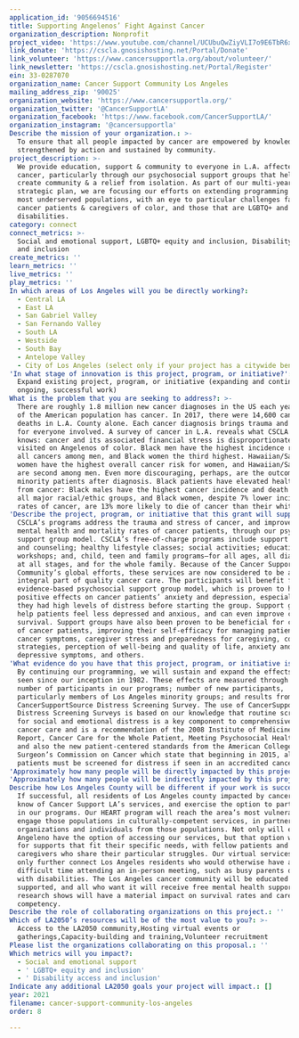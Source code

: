 ```yaml
---
application_id: '9056694516'
title: Supporting Angelenos’ Fight Against Cancer
organization_description: Nonprofit
project_video: 'https://www.youtube.com/channel/UCUbuQwZiyVLI7o9E6TbR6xQ'
link_donate: 'https://cscla.gnosishosting.net/Portal/Donate'
link_volunteer: 'https://www.cancersupportla.org/about/volunteer/'
link_newsletter: 'https://cscla.gnosishosting.net/Portal/Register'
ein: 33-0287070
organization_name: Cancer Support Community Los Angeles
mailing_address_zip: '90025'
organization_website: 'https://www.cancersupportla.org/'
organization_twitter: '@CancerSupportLA'
organization_facebook: 'https://www.facebook.com/CancerSupportLA/'
organization_instagram: '@cancersupportla'
Describe the mission of your organization.: >-
  To ensure that all people impacted by cancer are empowered by knowledge,
  strengthened by action and sustained by community.
project_description: >-
  We provide education, support & community to everyone in L.A. affected by
  cancer, particularly through our psychosocial support groups that help to
  create community & a relief from isolation. As part of our multi-year
  strategic plan, we are focusing our efforts on extending programming to the
  most underserved populations, with an eye to particular challenges faced by
  cancer patients & caregivers of color, and those that are LGBTQ+ and have
  disabilities.
category: connect
connect_metrics: >-
  Social and emotional support, LGBTQ+ equity and inclusion, Disability access
  and inclusion
create_metrics: ''
learn_metrics: ''
live_metrics: ''
play_metrics: ''
In which areas of Los Angeles will you be directly working?:
  - Central LA
  - East LA
  - San Gabriel Valley
  - San Fernando Valley
  - South LA
  - Westside
  - South Bay
  - Antelope Valley
  - City of Los Angeles (select only if your project has a citywide benefit)
'In what stage of innovation is this project, program, or initiative?': >-
  Expand existing project, program, or initiative (expanding and continuing
  ongoing, successful work)
What is the problem that you are seeking to address?: >-
  There are roughly 1.8 million new cancer diagnoses in the US each year. 5.42%
  of the American population has cancer. In 2017, there were 14,600 cancer
  deaths in L.A. County alone. Each cancer diagnosis brings trauma and stress
  for everyone involved. A survey of cancer in L.A. reveals what CSCLA already
  knows: cancer and its associated financial stress is disproportionately
  visited on Angelenos of color. Black men have the highest incidence rate for
  all cancers among men, and Black women the third highest. Hawaiian/Samoan
  women have the highest overall cancer risk for women, and Hawaiian/Samoan men
  are second among men. Even more discouraging, perhaps, are the outcomes for
  minority patients after diagnosis. Black patients have elevated health risks
  from cancer: Black males have the highest cancer incidence and death rates of
  all major racial/ethic groups, and Black women, despite 7% lower incidence
  rates of cancer, are 13% more likely to die of cancer than their white peers.
'Describe the project, program, or initiative that this grant will support to address the problem identified.': >-
  CSCLA’s programs address the trauma and stress of cancer, and improve the
  mental health and mortality rates of cancer patients, through our psychosocial
  support group model. CSCLA’s free-of-charge programs include support groups
  and counseling; healthy lifestyle classes; social activities; educational
  workshops; and, child, teen and family programs—for all ages, all diagnoses,
  at all stages, and for the whole family. Because of the Cancer Support
  Community’s global efforts, these services are now considered to be an
  integral part of quality cancer care. The participants will benefit from our
  evidence-based psychosocial support group model, which is proven to have
  positive effects on cancer patients’ anxiety and depression, especially when
  they had high levels of distress before starting the group. Support groups
  help patients feel less depressed and anxious, and can even improve chances of
  survival. Support groups have also been proven to be beneficial for caregivers
  of cancer patients, improving their self-efficacy for managing patients’
  cancer symptoms, caregiver stress and preparedness for caregiving, coping
  strategies, perception of well-being and quality of life, anxiety and
  depressive symptoms, and others.
'What evidence do you have that this project, program, or initiative is or will be successful, and how will you define and measure success?': >-
  By continuing our programming, we will sustain and expand the effects we have
  seen since our inception in 1982. These effects are measured through the
  number of participants in our programs; number of new participants,
  particularly members of Los Angeles minority groups; and results from our
  CancerSupportSource Distress Screening Survey. The use of CancerSupportSource®
  Distress Screening Surveys is based on our knowledge that routine screening
  for social and emotional distress is a key component to comprehensive quality
  cancer care and is a recommendation of the 2008 Institute of Medicine’s
  Report, Cancer Care for the Whole Patient, Meeting Psychosocial Health Needs
  and also the new patient-centered standards from the American College of
  Surgeon’s Commission on Cancer which state that beginning in 2015, all cancer
  patients must be screened for distress if seen in an accredited cancer center.
'Approximately how many people will be directly impacted by this project, program, or initiative?': '2500'
'Approximately how many people will be indirectly impacted by this project, program, or initiative?': '40000'
Describe how Los Angeles County will be different if your work is successful.: >-
  If successful, all residents of Los Angeles county impacted by cancer will
  know of Cancer Support LA’s services, and exercise the option to participate
  in our programs. Our HEART program will reach the area’s most vulnerable, and
  engage those populations in culturally-competent services, in partnership with
  organizations and individuals from those populations. Not only will every
  Angeleno have the option of accessing our services, but that option will be
  for supports that fit their specific needs, with fellow patients and
  caregivers who share their particular struggles. Our virtual services will
  only further connect Los Angeles residents who would otherwise have a
  difficult time attending an in-person meeting, such as busy parents or those
  with disabilities. The Los Angeles cancer community will be educated and
  supported, and all who want it will receive free mental health support, which
  research shows will have a material impact on survival rates and caregiver
  competency.
Describe the role of collaborating organizations on this project.: ''
Which of LA2050’s resources will be of the most value to you?: >-
  Access to the LA2050 community,Hosting virtual events or
  gatherings,Capacity-building and training,Volunteer recruitment
Please list the organizations collaborating on this proposal.: ''
Which metrics will you impact?:
  - Social and emotional support
  - ' LGBTQ+ equity and inclusion'
  - ' Disability access and inclusion'
Indicate any additional LA2050 goals your project will impact.: []
year: 2021
filename: cancer-support-community-los-angeles
order: 8

---
```

